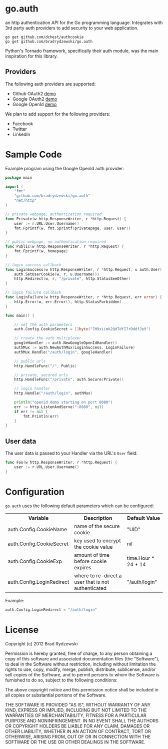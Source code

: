 # go.auth
an http authentication API for the Go programming language. Integrates with 3rd party auth providers to add security to your web application.

	go get github.com/dchest/authcookie
    go get github.com/bradrydzewski/go.auth
    
Python's Tornado framework, specifically their auth module, was the main inspiration for this library.

## Providers
The following auth providers are supported:

* Github OAuth2 [demo](https://github.com/bradrydzewski/go.auth/tree/master/examples/github)
* Google OAuth2 [demo](https://github.com/bradrydzewski/go.auth/tree/master/examples/google)
* Google OpenId [demo](https://github.com/bradrydzewski/go.auth/tree/master/examples/openid)

We plan to add support for the following providers:

* Facebook
* Twitter
* LinkedIn

# Sample Code
Example program using the Google OpenId auth provider:

```go
package main

import (
	"fmt"
	"github.com/bradrydzewski/go.auth"
	"net/http"
)

// private webpage, authentication required
func Private(w http.ResponseWriter, r *http.Request) {
	user := r.URL.User.Username()
	fmt.Fprintf(w, fmt.Sprintf(privatepage, user, user))
}

// public webpage, no authentication required
func Public(w http.ResponseWriter, r *http.Request) {
	fmt.Fprintf(w, homepage)
}

// login success callback
func LoginSuccess(w http.ResponseWriter, r *http.Request, u auth.User) {
	auth.SetUserCookie(w, r, u.Username())
	http.Redirect(w, r, "/private", http.StatusSeeOther)
}

// login failure callback
func LoginFailure(w http.ResponseWriter, r *http.Request, err error) {
	http.Error(w, err.Error(), http.StatusForbidden)
}

func main() {

	// set the auth parameters
	auth.Config.CookieSecret = []byte("7H9xiimk2QdTdYI7rDddfJeV")

	// create the auth multiplexer
	googleHandler := auth.NewGoogleOpenIdHandler()
	authMux := auth.NewAuthMux(LoginSuccess, LoginFailure)
	authMux.Handle("/auth/login", googleHandler)

	// public urls
	http.HandleFunc("/", Public)

	// private, secured urls
	http.HandleFunc("/private", auth.Secure(Private))

	// login handler
	http.Handle("/auth/login", authMux)

	println("openid demo starting on port 8080")
	err := http.ListenAndServe(":8080", nil)
	if err != nil {
		fmt.Println(err)
	}
}
```

## User data
The user data is passed to your Handler via the URL's `User` field:

```go
func Foo(w http.ResponseWriter, r *http.Request) {
	user := r.URL.User.Username()
}
```

# Configuration
`go.auth` uses the following default parameters which can be configured:

<table>
<tr>
 <th>Variable</th>
 <th>Description</th>
 <th>Default Value</th>
</tr>
<tr>
 <td>auth.Config.CookieName</td>
 <td>name of the secure cookie</td>
 <td>"UID"</td>
</tr>
<tr>
 <td>auth.Config.CookieSecret</td>
 <td>key used to encrypt the cookie value</td>
 <td>nil</td>
</tr>
<tr>
 <td>auth.Config.CookieExp</td>
 <td>amount of time before cookie expires</td>
 <td>time.Hour * 24 * 14</td>
</tr>
<tr>
 <td>auth.Config.LoginRedirect</td>
 <td>where to re-direct a user that is not authenticated</td>
 <td>"/auth/login"</td>
</tr>
</table>

Example:

```go
auth.Config.LoginRedirect = "/auth/login"
```

# License

Copyright (c) 2012 Brad Rydzewski

Permission is hereby granted, free of charge, to any person obtaining a copy
of this software and associated documentation files (the "Software"), to deal
in the Software without restriction, including without limitation the rights
to use, copy, modify, merge, publish, distribute, sublicense, and/or sell
copies of the Software, and to permit persons to whom the Software is
furnished to do so, subject to the following conditions:

The above copyright notice and this permission notice shall be included in
all copies or substantial portions of the Software.

THE SOFTWARE IS PROVIDED "AS IS", WITHOUT WARRANTY OF ANY KIND, EXPRESS OR
IMPLIED, INCLUDING BUT NOT LIMITED TO THE WARRANTIES OF MERCHANTABILITY,
FITNESS FOR A PARTICULAR PURPOSE AND NONINFRINGEMENT. IN NO EVENT SHALL THE
AUTHORS OR COPYRIGHT HOLDERS BE LIABLE FOR ANY CLAIM, DAMAGES OR OTHER
LIABILITY, WHETHER IN AN ACTION OF CONTRACT, TORT OR OTHERWISE, ARISING FROM,
OUT OF OR IN CONNECTION WITH THE SOFTWARE OR THE USE OR OTHER DEALINGS IN
THE SOFTWARE.
